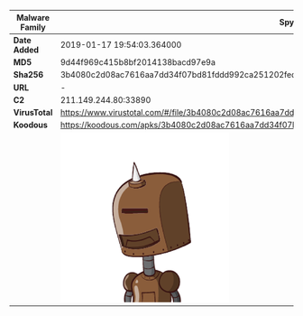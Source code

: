 | Malware Family | SpyNote                                                      |
| -------------- | ------------------------------------------------------------ |
| **Date Added** | 2019-01-17 19:54:03.364000                                                   |
| **MD5**        | 9d44f969c415b8bf2014138bacd97e9a                             |
| **Sha256**     | 3b4080c2d08ac7616aa7dd34f07bd81fddd992ca251202fed4ea00b3a3f0228a |
| **URL**        | -                                                            |
| **C2**         | 211.149.244.80:33890 |
| **VirusTotal** | https://www.virustotal.com/#/file/3b4080c2d08ac7616aa7dd34f07bd81fddd992ca251202fed4ea00b3a3f0228a/detection |
| **Koodous**    | https://koodous.com/apks/3b4080c2d08ac7616aa7dd34f07bd81fddd992ca251202fed4ea00b3a3f0228a |
|                | ![](../assets/3b4080c2d08ac7616aa7dd34f07bd81fddd992ca251202fed4ea00b3a3f0228a.png) |